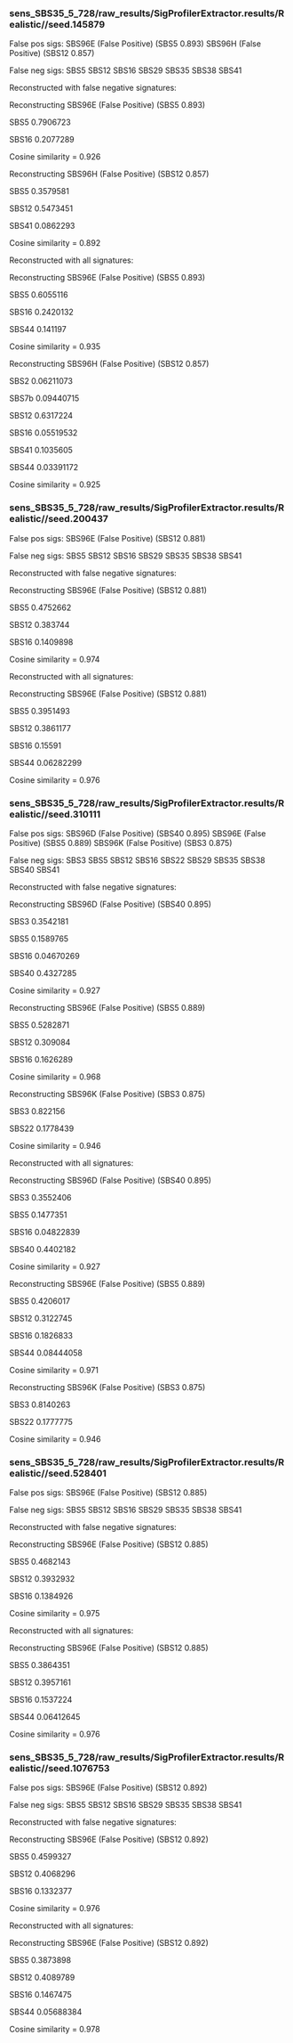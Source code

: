 
### sens_SBS35_5_728/raw_results/SigProfilerExtractor.results/Realistic//seed.145879

False pos sigs:
SBS96E (False Positive) (SBS5 0.893)
SBS96H (False Positive) (SBS12 0.857)

False neg sigs: SBS5 SBS12 SBS16 SBS29 SBS35 SBS38 SBS41


Reconstructed with false negative signatures:


Reconstructing SBS96E (False Positive) (SBS5 0.893)

SBS5 0.7906723

SBS16 0.2077289

Cosine similarity = 0.926




Reconstructing SBS96H (False Positive) (SBS12 0.857)

SBS5 0.3579581

SBS12 0.5473451

SBS41 0.0862293

Cosine similarity = 0.892




Reconstructed with all signatures:


Reconstructing SBS96E (False Positive) (SBS5 0.893)

SBS5 0.6055116

SBS16 0.2420132

SBS44 0.141197

Cosine similarity = 0.935




Reconstructing SBS96H (False Positive) (SBS12 0.857)

SBS2 0.06211073

SBS7b 0.09440715

SBS12 0.6317224

SBS16 0.05519532

SBS41 0.1035605

SBS44 0.03391172

Cosine similarity = 0.925




### sens_SBS35_5_728/raw_results/SigProfilerExtractor.results/Realistic//seed.200437

False pos sigs:
SBS96E (False Positive) (SBS12 0.881)

False neg sigs: SBS5 SBS12 SBS16 SBS29 SBS35 SBS38 SBS41


Reconstructed with false negative signatures:


Reconstructing SBS96E (False Positive) (SBS12 0.881)

SBS5 0.4752662

SBS12 0.383744

SBS16 0.1409898

Cosine similarity = 0.974




Reconstructed with all signatures:


Reconstructing SBS96E (False Positive) (SBS12 0.881)

SBS5 0.3951493

SBS12 0.3861177

SBS16 0.15591

SBS44 0.06282299

Cosine similarity = 0.976




### sens_SBS35_5_728/raw_results/SigProfilerExtractor.results/Realistic//seed.310111

False pos sigs:
SBS96D (False Positive) (SBS40 0.895)
SBS96E (False Positive) (SBS5 0.889)
SBS96K (False Positive) (SBS3 0.875)

False neg sigs: SBS3 SBS5 SBS12 SBS16 SBS22 SBS29 SBS35 SBS38 SBS40 SBS41


Reconstructed with false negative signatures:


Reconstructing SBS96D (False Positive) (SBS40 0.895)

SBS3 0.3542181

SBS5 0.1589765

SBS16 0.04670269

SBS40 0.4327285

Cosine similarity = 0.927




Reconstructing SBS96E (False Positive) (SBS5 0.889)

SBS5 0.5282871

SBS12 0.309084

SBS16 0.1626289

Cosine similarity = 0.968




Reconstructing SBS96K (False Positive) (SBS3 0.875)

SBS3 0.822156

SBS22 0.1778439

Cosine similarity = 0.946




Reconstructed with all signatures:


Reconstructing SBS96D (False Positive) (SBS40 0.895)

SBS3 0.3552406

SBS5 0.1477351

SBS16 0.04822839

SBS40 0.4402182

Cosine similarity = 0.927




Reconstructing SBS96E (False Positive) (SBS5 0.889)

SBS5 0.4206017

SBS12 0.3122745

SBS16 0.1826833

SBS44 0.08444058

Cosine similarity = 0.971




Reconstructing SBS96K (False Positive) (SBS3 0.875)

SBS3 0.8140263

SBS22 0.1777775

Cosine similarity = 0.946




### sens_SBS35_5_728/raw_results/SigProfilerExtractor.results/Realistic//seed.528401

False pos sigs:
SBS96E (False Positive) (SBS12 0.885)

False neg sigs: SBS5 SBS12 SBS16 SBS29 SBS35 SBS38 SBS41


Reconstructed with false negative signatures:


Reconstructing SBS96E (False Positive) (SBS12 0.885)

SBS5 0.4682143

SBS12 0.3932932

SBS16 0.1384926

Cosine similarity = 0.975




Reconstructed with all signatures:


Reconstructing SBS96E (False Positive) (SBS12 0.885)

SBS5 0.3864351

SBS12 0.3957161

SBS16 0.1537224

SBS44 0.06412645

Cosine similarity = 0.976




### sens_SBS35_5_728/raw_results/SigProfilerExtractor.results/Realistic//seed.1076753

False pos sigs:
SBS96E (False Positive) (SBS12 0.892)

False neg sigs: SBS5 SBS12 SBS16 SBS29 SBS35 SBS38 SBS41


Reconstructed with false negative signatures:


Reconstructing SBS96E (False Positive) (SBS12 0.892)

SBS5 0.4599327

SBS12 0.4068296

SBS16 0.1332377

Cosine similarity = 0.976




Reconstructed with all signatures:


Reconstructing SBS96E (False Positive) (SBS12 0.892)

SBS5 0.3873898

SBS12 0.4089789

SBS16 0.1467475

SBS44 0.05688384

Cosine similarity = 0.978



